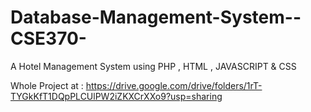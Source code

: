 # Database-Management-System--CSE370-
A Hotel Management System using PHP , HTML , JAVASCRIPT & CSS

Whole Project at : https://drive.google.com/drive/folders/1rT-TYGkKfT1DQpPLCUlPW2iZKXCrXXo9?usp=sharing
